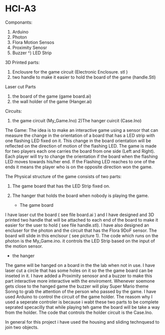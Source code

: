 # HCI-A3
Componants:
1) Arduino 
2) Photon 
3) Flora Motion Sensos
4) Proximity Senosr 
5) Buzzer
^) LED Strip 


3D Printed parts:
1) Enclousre for the game circuit (Electronic Enclosure. stl )
2) two handle to make it easier to hold the board of the game (handle.Stl) 

Laser cut Parts 
1) the board of the game (game board.ai)
2) the wall holder of the game (Hanger.ai)

Circuits: 
1) the game circuit (My_Game.Ino)
2)The hanger cuircit (Case.Ino)



The Game: 
The idea is to make an interactive game using a sensor that can measure the change in the orientation of a board that has a LED strip with one flashing LED fixed on it. This change in the board orientation will be reflected on the direction of motion of the flashing LED. The game is made for two players each one carries the board from one side (Left and Right). Each player will try to change the orientation if the board when the flashing LED moves towards his/her end. If the Flashing LED reaches to one of the ends it means the player who is on the opposite direction won the game.

The Physical structure of the game consists of two parts: 
1) The game board that has the LED Strip fixed on.
2) The hanger that holds the board when nobody is playing the game. 
    
   - The game board 

I have laser cut the board ( see file board.ai ) and I have designed and 3D printed two handle that will be attached to each end of the board to make it easier for the user to hold ( see file handle.stl). I have also designed an encluser for the photon and the circuit that has the Flora 9DoF sensor. The board will slide in this enclsour ( see picture 1). 
The code which runs on the photon is the My_Game.ino. it controls the LED Strip based on the input of the motion sensor. 

- the hanger

The game will be hanged on a board in the the lab when not in use. I have laser cut a circle that has some holes on it so the the game board can be inseted in it. I have added a Proximity senosor and a buzzer to make this part interactive more interactive with the enviroment. Whenever soemone gets close to the hanged game the buzzer will play Super Mario theme Sonng to grab the attention of the person who passed by the game. 
I have used Arduino to control the circuit of the game holder. The reasom why I used a seperate controler is because i wabt these two parts to be complete seprated specacilly that while playing teh game the board will be  take a way from the holder. 
The code that controls the holder circuit is the Case.Ino. 



In general for this project i have used the housing and sliding technquesd to join two objects. 



  


